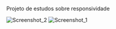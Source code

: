 Projeto de estudos sobre responsividade <br/>

![Screenshot_2](https://user-images.githubusercontent.com/91148856/235325570-a74f5439-e9c8-4e2c-a68c-39682aa09ab1.png)
![Screenshot_1](https://user-images.githubusercontent.com/91148856/235325576-4252765a-4621-4772-a4fe-87a7f2c83f61.png)
